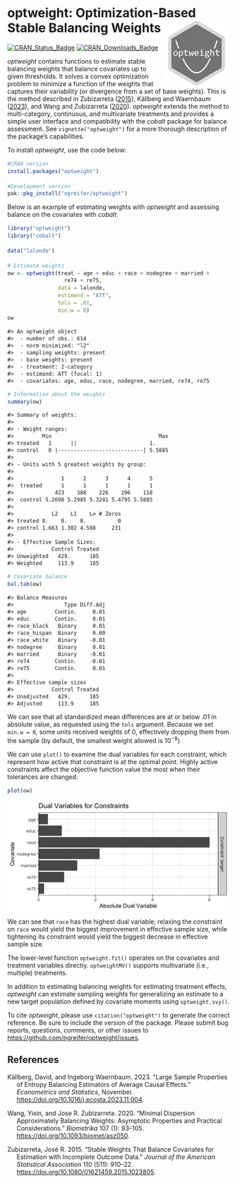 
<!-- README.md is generated from README.Rmd. Please edit that file -->

# optweight: Optimization-Based Stable Balancing Weights <img src="man/figures/logo.png" align="right" width="150"/>

[![CRAN_Status_Badge](http://r-pkg.org/badges/version-last-release/optweight?color=737373)](https://cran.r-project.org/package=optweight)
[![CRAN_Downloads_Badge](http://cranlogs.r-pkg.org/badges/optweight?color=737373)](https://cran.r-project.org/package=optweight)

*optweight* contains functions to estimate stable balancing weights that
balance covariates up to given thresholds. It solves a convex
optimization problem to minimize a function of the weights that captures
their variability (or divergence from a set of base weights). This is
the method described in Zubizarreta
([2015](#ref-zubizarretaStableWeightsThat2015)), Källberg and Waernbaum
([2023](#ref-kallbergLargeSampleProperties2023)), and Wang and
Zubizarreta ([2020](#ref-wangMinimalDispersionApproximately2020)).
*optweight* extends the method to multi-category, continuous, and
multivariate treatments and provides a simple user interface and
compatibility with the *cobalt* package for balance assessment. See
`vignette("optweight")` for a more thorough description of the package’s
capabilities.

To install *optweight*, use the code below:

``` r
#CRAN version
install.packages("optweight")

#Development version
pak::pkg_install("ngreifer/optweight")
```

Below is an example of estimating weights with *optweight* and assessing
balance on the covariates with *cobalt*.

``` r
library("optweight")
library("cobalt")

data("lalonde")

# Estimate weights
ow <- optweight(treat ~ age + educ + race + nodegree + married +
                  re74 + re75,
                data = lalonde,
                estimand = "ATT",
                tols = .01,
                min.w = 0)
ow
```

    #> An optweight object
    #>  - number of obs.: 614
    #>  - norm minimized: "l2"
    #>  - sampling weights: present
    #>  - base weights: present
    #>  - treatment: 2-category
    #>  - estimand: ATT (focal: 1)
    #>  - covariates: age, educ, race, nodegree, married, re74, re75

``` r
# Information about the weights
summary(ow)
```

    #> Summary of weights:
    #> 
    #> - Weight ranges:
    #>         Min                                  Max
    #> treated   1      ||                       1.    
    #> control   0 |---------------------------| 5.5885
    #> 
    #> - Units with 5 greatest weights by group:
    #>                                            
    #>               1      2      3      4      5
    #>  treated      1      1      1      1      1
    #>             423    388    226    196    118
    #>  control 5.2698 5.2985 5.3241 5.4795 5.5885
    #> 
    #>            L2    L1    L∞ # Zeros
    #> treated 0.    0.    0.          0
    #> control 1.663 1.302 4.588     231
    #> 
    #> - Effective Sample Sizes:
    #>            Control Treated
    #> Unweighted   429.      185
    #> Weighted     113.9     185

``` r
# Covariate balance
bal.tab(ow)
```

    #> Balance Measures
    #>                Type Diff.Adj
    #> age         Contin.     0.01
    #> educ        Contin.     0.01
    #> race_black   Binary     0.01
    #> race_hispan  Binary     0.00
    #> race_white   Binary    -0.01
    #> nodegree     Binary     0.01
    #> married      Binary    -0.01
    #> re74        Contin.    -0.01
    #> re75        Contin.     0.01
    #> 
    #> Effective sample sizes
    #>            Control Treated
    #> Unadjusted   429.      185
    #> Adjusted     113.9     185

We can see that all standardized mean differences are at or below .01 in
absolute value, as requested using the `tols` argument. Because we set
`min.w = 0`, some units received weights of 0, effectively dropping them
from the sample (by default, the smallest weight allowed is $10^{-8}$).

We can use `plot()` to examine the dual variables for each constraint,
which represent how active that constraint is at the optimal point.
Highly active constraints affect the objective function value the most
when their tolerances are changed.

``` r
plot(ow)
```

<img src="man/figures/README-unnamed-chunk-4-1.png" style="display: block; margin: auto;" />

We can see that `race` has the highest dual variable; relaxing the
constraint on `race` would yield the biggest improvement in effective
sample size, while tightening its constraint would yield the biggest
decrease in effective sample size.

The lower-level function `optweight.fit()` operates on the covariates
and treatment variables directly. `optweightMV()` supports multivariate
(i.e., multiple) treatments.

In addition to estimating balancing weights for estimating treatment
effects, *optweight* can estimate sampling weights for generalizing an
estimate to a new target population defined by covariate moments using
`optweight.svy()`.

To cite *optweight*, please use `citation("optweight")` to generate the
correct reference. Be sure to include the version of the package. Please
submit bug reports, questions, comments, or other issues to
<https://github.com/ngreifer/optweight/issues>.

## References

<div id="refs" class="references csl-bib-body hanging-indent"
entry-spacing="0">

<div id="ref-kallbergLargeSampleProperties2023" class="csl-entry">

Källberg, David, and Ingeborg Waernbaum. 2023. “Large Sample Properties
of Entropy Balancing Estimators of Average Causal Effects.”
*Econometrics and Statistics*, November.
<https://doi.org/10.1016/j.ecosta.2023.11.004>.

</div>

<div id="ref-wangMinimalDispersionApproximately2020" class="csl-entry">

Wang, Yixin, and Jose R. Zubizarreta. 2020. “Minimal Dispersion
Approximately Balancing Weights: Asymptotic Properties and Practical
Considerations.” *Biometrika* 107 (1): 93–105.
<https://doi.org/10.1093/biomet/asz050>.

</div>

<div id="ref-zubizarretaStableWeightsThat2015" class="csl-entry">

Zubizarreta, José R. 2015. “Stable Weights That Balance Covariates for
Estimation with Incomplete Outcome Data.” *Journal of the American
Statistical Association* 110 (511): 910–22.
<https://doi.org/10.1080/01621459.2015.1023805>.

</div>

</div>
